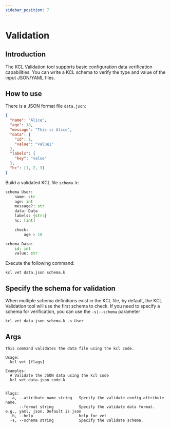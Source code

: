 ```yaml
---
sidebar_position: 7
---
```


# Validation

## Introduction

The KCL Validation tool supports basic configuration data verification capabilities. You can write a KCL schema to verify the type and value of the input JSON/YAML files.

## How to use

There is a JSON format file `data.json`:

```json
{
  "name": "Alice",
  "age": 18,
  "message": "This is Alice",
  "data": {
    "id": 1,
    "value": "value1"
  },
  "labels": {
    "key": "value"
  },
  "hc": [1, 2, 3]
}
```

Build a validated KCL file `schema.k`:

```py
schema User:
    name: str
    age: int
    message?: str
    data: Data
    labels: {str:}
    hc: [int]

    check:
        age > 10

schema Data:
    id: int
    value: str
```

Execute the following command:

```shell
kcl vet data.json schema.k
```

## Specify the schema for validation

When multiple schema definitions exist in the KCL file, by default, the KCL Validation tool will use the first schema to check. If you need to specify a schema for verification, you can use the `-s|--schema` parameter

```shell
kcl vet data.json schema.k -s User
```

## Args

```shell
This command validates the data file using the kcl code.

Usage:
  kcl vet [flags]

Examples:
  # Validate the JSON data using the kcl code
  kcl vet data.json code.k


Flags:
  -a, --attribute_name string   Specify the validate config attribute name.
      --format string           Specify the validate data format. e.g., yaml, json. Default is json
  -h, --help                    help for vet
  -s, --schema string           Specify the validate schema.
```
